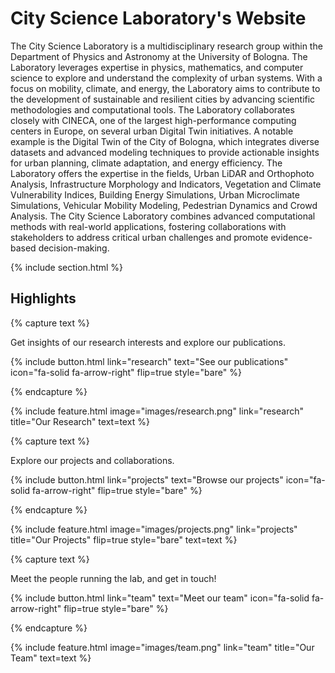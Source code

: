 ---
---

# City Science Laboratory's Website

The City Science Laboratory is a multidisciplinary research group within the Department of Physics and Astronomy at the University of Bologna.
The Laboratory leverages expertise in physics, mathematics, and computer science to explore and understand the complexity of urban systems.
With a focus on mobility, climate, and energy, the Laboratory aims to contribute to the development of sustainable and resilient cities by advancing scientific methodologies and computational tools.
The Laboratory collaborates closely with CINECA, one of the largest high-performance computing centers in Europe, on several urban Digital Twin initiatives.
A notable example is the Digital Twin of the City of Bologna, which integrates diverse datasets and advanced modeling techniques to provide actionable insights for urban planning, climate adaptation, and energy efficiency.
The Laboratory offers the expertise in the fields, Urban LiDAR and Orthophoto Analysis, Infrastructure Morphology and Indicators, Vegetation and Climate Vulnerability Indices, Building Energy Simulations, Urban Microclimate Simulations, Vehicular Mobility Modeling, Pedestrian Dynamics and Crowd Analysis.
The City Science Laboratory combines advanced computational methods with real-world applications, fostering collaborations with
stakeholders to address critical urban challenges and promote evidence-based decision-making.

{% include section.html %}

## Highlights

{% capture text %}

Get insights of our research interests and explore our publications.

{%
  include button.html
  link="research"
  text="See our publications"
  icon="fa-solid fa-arrow-right"
  flip=true
  style="bare"
%}

{% endcapture %}

{%
  include feature.html
  image="images/research.png"
  link="research"
  title="Our Research"
  text=text
%}

{% capture text %}

Explore our projects and collaborations.

{%
  include button.html
  link="projects"
  text="Browse our projects"
  icon="fa-solid fa-arrow-right"
  flip=true
  style="bare"
%}

{% endcapture %}

{%
  include feature.html
  image="images/projects.png"
  link="projects"
  title="Our Projects"
  flip=true
  style="bare"
  text=text
%}

{% capture text %}

Meet the people running the lab, and get in touch!

{%
  include button.html
  link="team"
  text="Meet our team"
  icon="fa-solid fa-arrow-right"
  flip=true
  style="bare"
%}

{% endcapture %}

{%
  include feature.html
  image="images/team.png"
  link="team"
  title="Our Team"
  text=text
%}

